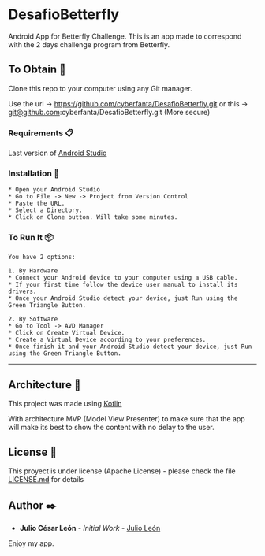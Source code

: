 # DesafioBetterfly
Android App for Betterfly Challenge.
This is an app made to correspond with the 2 days challenge program from Betterfly.

## To Obtain 🚀
Clone this repo to your computer using any Git manager.

Use the url -> https://github.com/cyberfanta/DesafioBetterfly.git or this -> git@github.com:cyberfanta/DesafioBetterfly.git (More secure)

### Requirements 📋
Last version of [Android Studio](https://developer.android.com/studio)

### Installation 🔧
```
* Open your Android Studio
* Go to File -> New -> Project from Version Control
* Paste the URL.
* Select a Directory.
* Click on Clone button. Will take some minutes.
```

### To Run It 📦
```
You have 2 options:

1. By Hardware
* Connect your Android device to your computer using a USB cable.
* If your first time follow the device user manual to install its drivers.
* Once your Android Studio detect your device, just Run using the Green Triangle Button.

2. By Software
* Go to Tool -> AVD Manager
* Click on Create Virtual Device.
* Create a Virtual Device according to your preferences.
* Once finish it and your Android Studio detect your device, just Run using the Green Triangle Button.
```
---
## Architecture 🚀
This project was made using [Kotlin](https://developer.android.com/kotlin?hl=es-419&gclid=Cj0KCQjwktKFBhCkARIsAJeDT0hrjixFC0axADTFNpfkGERyGvlLu6grPKO6XBMN7R5YPUlLXTKQWz8aAtv4EALw_wcB&gclsrc=aw.ds)

With architecture MVP (Model View Presenter) to make sure that the app will make its best to show the content with no delay to the user.

## License 📄
This proyect is under license (Apache License) - please check the file [LICENSE.md](LICENSE.md) for details

## Author ✒️
* **Julio César León** - *Initial Work* - [Julio León](https://github.com/cyberfanta)

Enjoy my app.
